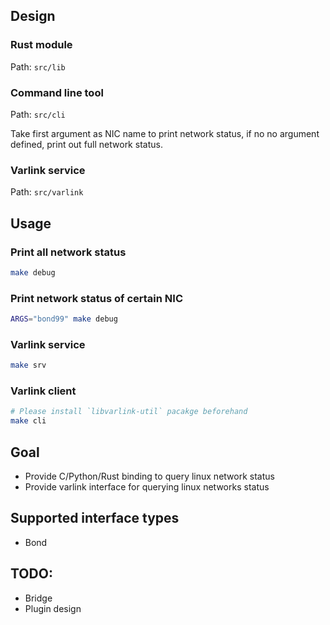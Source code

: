 ## Design

### Rust module

Path: `src/lib`

### Command line tool

Path: `src/cli`

Take first argument as NIC name to print network status, if no no argument
defined, print out full network status.

### Varlink service

Path: `src/varlink`

## Usage

### Print all network status

```bash
make debug
```

### Print network status of certain NIC

```bash
ARGS="bond99" make debug
```

### Varlink service

```bash
make srv
```

### Varlink client

```bash
# Please install `libvarlink-util` pacakge beforehand
make cli
```

## Goal

 * Provide C/Python/Rust binding to query linux network status
 * Provide varlink interface for querying linux networks status

## Supported interface types
 * Bond

## TODO:
 * Bridge
 * Plugin design
